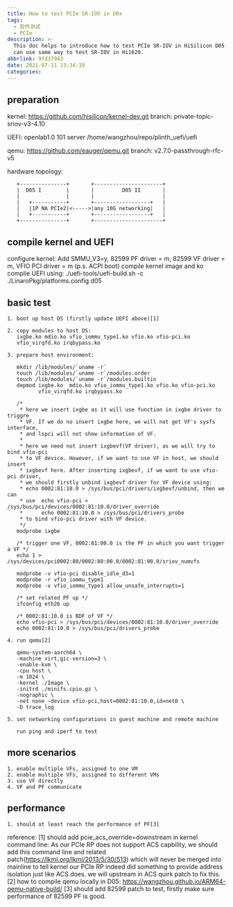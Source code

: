 ```yaml
---
title: How to test PCIe SR-IOV in D0x
tags:
  - 软件测试
  - PCIe
description: >-
  This doc helps to introduce how to test PCIe SR-IOV in HiSilicon D05 board. We
  can use same way to test SR-IOV in Hi1620.
abbrlink: 9fd37943
date: 2021-07-11 23:34:19
categories:
---
```


preparation
--------------

kernel: https://github.com/hisilicon/kernel-dev.git branch: private-topic-sriov-v3-4.10

UEFI: openlab1.0 101 server /home/wangzhou/repo/plinth_uefi/uefi

qemu: https://github.com/eauger/qemu.git branch: v2.7.0-passthrough-rfc-v5

hardware topology:
```
   +---------------+       +----------------------+
   |  D05 I        |       |         D05 II       |
   |               |       |                      |
   |   +-----------+       +------------------+   |
   |   |1P NA PCIe2|<----->|any 10G networking|   |
   |   +-----------+       +------------------+   |
   +---------------+       +----------------------+
```
compile kernel and UEFI
--------------------------

configure kernel: Add SMMU_V3=y, 82599 PF driver = m, 82599 VF driver = m,
                  VFIO PCI driver = m (p.s. ACPI boot)
compile kernel image and ko
compile UEFI using: ./uefi-tools/uefi-build.sh -c ./LinaroPkg/platforms.config d05


basic test
-------------

    1. boot up host OS (firstly update UEFI above)[1]

    2. copy modules to host OS:
       ixgbe.ko mdio.ko vfio_iommu_type1.ko vfio.ko vfio-pci.ko
       vfio_virqfd.ko irqbypass.ko

    3. prepare host environment:

       mkdir /lib/modules/`uname -r`
       touch /lib/modules/`uname -r`/modules.order
       touch /lib/modules/`uname -r`/modules.builtin
       depmod ixgbe.ko  mdio.ko vfio_iommu_type1.ko vfio.ko vfio-pci.ko
              vfio_virqfd.ko irqbypass.ko
 
       /*
        * here we insert ixgbe as it will use function in ixgbe driver to triggre
        * VF. If we do no insert ixgbe here, we will not get VF's sysfs interface,
        * and lspci will not show information of VF.
        *
        * here we need not insert ixgbevf(VF driver), as we will try to bind vfio-pci
        * to VF device. However, if we want to use VF in host, we should insert
        * ixgbevf here. After inserting ixgbevf, if we want to use vfio-pci driver,
        * we should firstly unbind ixgbevf driver for VF device using:
        * echo 0002:81:10.0 > /sys/bus/pci/drivers/ixgbevf/unbind, then we can
        * use  echo vfio-pci > /sys/bus/pci/devices/0002:81:10.0/driver_override
        *      echo 0002:81:10.0 > /sys/bus/pci/drivers_probe
        * to bind vfio-pci driver with VF device.
        */
       modprobe ixgbe
 
       /* trigger one VF, 0002:81:00.0 is the PF in which you want trigger a VF */
       echo 1 > /sys/devices/pci0002:80/0002:80:00.0/0002:81:00.0/sriov_numvfs
 
       modprobe -v vfio-pci disable_idle_d3=1
       modprobe -r vfio_iommu_type1
       modprobe -v vfio_iommu_type1 allow_unsafe_interrupts=1
 
       /* set related PF up */
       ifconfig eth26 up
 
       /* 0002:81:10.0 is BDF of VF */
       echo vfio-pci > /sys/bus/pci/devices/0002:81:10.0/driver_override
       echo 0002:81:10.0 > /sys/bus/pci/drivers_probe

    4. run qemu[2]
 
       qemu-system-aarch64 \
       -machine virt,gic-version=3 \
       -enable-kvm \
       -cpu host \
       -m 1024 \
       -kernel ./Image \
       -initrd ./minifs.cpio.gz \
       -nographic \
       -net none -device vfio-pci,host=0002:81:10.0,id=net0 \
       -D trace_log

    5. set networking configurations in guest machine and remote machine
       
       run ping and iperf to test

more scenarios
-----------------

    1. enable multiple VFs, assigned to one VM
    2. enable multiple VFs, assigned to different VMs
    3. use VF directly
    4. VF and PF communicate

performance
--------------
    1. should at least reach the performance of PF[3]

reference:
[1] should add pcie_acs_override=downstream in kernel command line:
    As our PCIe RP does not support ACS capbility, we should add this command line
    and related patch(https://lkml.org/lkml/2013/5/30/513) which will never be
    merged into mainline to tell kernel our PCIe RP indeed did something to
    provide address isolation just like ACS does.
    we will upstream in ACS quirk patch to fix this.
[2] how to compile qemu locally in D05:
    https://wangzhou.github.io/ARM64-qemu-native-build/
[3] should add 82599 patch to test, firstly make sure performance of 82599 PF is
    good.
